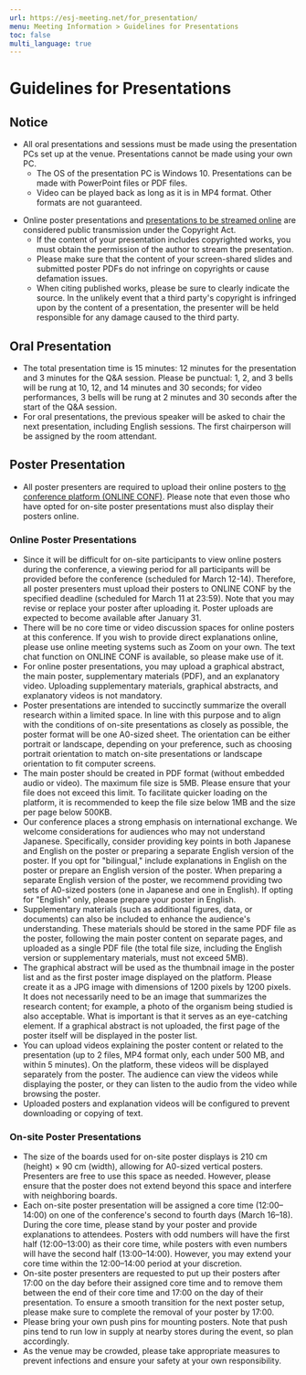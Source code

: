 ```yaml
---
url: https://esj-meeting.net/for_presentation/
menu: Meeting Information > Guidelines for Presentations
toc: false
multi_language: true
---
```


# Guidelines for Presentations

## Notice
- All oral presentations and sessions must be made using the presentation PCs set up at the venue. Presentations cannot be made using your own PC.
	- The OS of the presentation PC is Windows 10. Presentations can be made with PowerPoint files or PDF files.
	- Video can be played back as long as it is in MP4 format. Other formats are not guaranteed.
<!---一端保留>	- Please save the files you will use for your presentation on a USB drive or similar storage device and bring it with you. Note that the venue does not provide USB drives for file transfer.<--->
- Online poster presentations and [presentations to be streamed online](basic_information#format-of-the-meeting) are considered public transmission under the Copyright Act.
	- If the content of your presentation includes copyrighted works, you must obtain the permission of the author to stream the presentation.
	- Please make sure that the content of your screen-shared slides and submitted poster PDFs do not infringe on copyrights or cause defamation issues.
	- When citing published works, please be sure to clearly indicate the source. In the unlikely event that a third party's copyright is infringed upon by the content of a presentation, the presenter will be held responsible for any damage caused to the third party.

## Oral Presentation
- The total presentation time is 15 minutes: 12 minutes for the presentation and 3 minutes for the Q&A session. Please be punctual: 1, 2, and 3 bells will be rung at 10, 12, and 14 minutes and 30 seconds; for video performances, 3 bells will be rung at 2 minutes and 30 seconds after the start of the Q&A session.
- For oral presentations, the previous speaker will be asked to chair the next presentation, including English sessions. The first chairperson will be assigned by the room attendant.

## Poster Presentation 

- All poster presenters are required to upload their online posters to [the conference platform (ONLINE CONF)](https://esj72.gakkai.online/). Please note that even those who have opted for on-site poster presentations must also display their posters online.

### Online Poster Presentations

- Since it will be difficult for on-site participants to view online posters during the conference, a viewing period for all participants will be provided before the conference (scheduled for March 12-14). Therefore, all poster presenters must upload their posters to ONLINE CONF by the specified deadline (scheduled for March 11 at 23:59). Note that you may revise or replace your poster after uploading it. Poster uploads are expected to become available after January 31. 
- There will be no core time or video discussion spaces for online posters at this conference. If you wish to provide direct explanations online, please use online meeting systems such as Zoom on your own. The text chat function on ONLINE CONF is available, so please make use of it.
- For online poster presentations, you may upload a graphical abstract, the main poster, supplementary materials (PDF), and an explanatory video. Uploading supplementary materials, graphical abstracts, and explanatory videos is not mandatory.
- Poster presentations are intended to succinctly summarize the overall research within a limited space. In line with this purpose and to align with the conditions of on-site presentations as closely as possible, the poster format will be one A0-sized sheet. The orientation can be either portrait or landscape, depending on your preference, such as choosing portrait orientation to match on-site presentations or landscape orientation to fit computer screens.
- The main poster should be created in PDF format (without embedded audio or video). The maximum file size is 5MB. Please ensure that your file does not exceed this limit. To facilitate quicker loading on the platform, it is recommended to keep the file size below 1MB and the size per page below 500KB.
- Our conference places a strong emphasis on international exchange. We welcome considerations for audiences who may not understand Japanese. Specifically, consider providing key points in both Japanese and English on the poster or preparing a separate English version of the poster. If you opt for "bilingual," include explanations in English on the poster or prepare an English version of the poster. When preparing a separate English version of the poster, we recommend providing two sets of A0-sized posters (one in Japanese and one in English). If opting for "English" only, please prepare your poster in English.
- Supplementary materials (such as additional figures, data, or documents) can also be included to enhance the audience's understanding. These materials should be stored in the same PDF file as the poster, following the main poster content on separate pages, and uploaded as a single PDF file (the total file size, including the English version or supplementary materials, must not exceed 5MB).
- The graphical abstract will be used as the thumbnail image in the poster list and as the first poster image displayed on the platform. Please create it as a JPG image with dimensions of 1200 pixels by 1200 pixels. It does not necessarily need to be an image that summarizes the research content; for example, a photo of the organism being studied is also acceptable. What is important is that it serves as an eye-catching element. If a graphical abstract is not uploaded, the first page of the poster itself will be displayed in the poster list.
- You can upload videos explaining the poster content or related to the presentation (up to 2 files, MP4 format only, each under 500 MB, and within 5 minutes). On the platform, these videos will be displayed separately from the poster. The audience can view the videos while displaying the poster, or they can listen to the audio from the video while browsing the poster.
- Uploaded posters and explanation videos will be configured to prevent downloading or copying of text.

### On-site Poster Presentations

- The size of the boards used for on-site poster displays is 210 cm (height) × 90 cm (width), allowing for A0-sized vertical posters. Presenters are free to use this space as needed. However, please ensure that the poster does not extend beyond this space and interfere with neighboring boards.
- Each on-site poster presentation will be assigned a core time (12:00–14:00) on one of the conference's second to fourth days (March 16–18). During the core time, please stand by your poster and provide explanations to attendees. Posters with odd numbers will have the first half (12:00–13:00) as their core time, while posters with even numbers will have the second half (13:00–14:00). However, you may extend your core time within the 12:00–14:00 period at your discretion.  
- On-site poster presenters are requested to put up their posters after 17:00 on the day before their assigned core time and to remove them between the end of their core time and 17:00 on the day of their presentation. To ensure a smooth transition for the next poster setup, please make sure to complete the removal of your poster by 17:00.
- Please bring your own push pins for mounting posters. Note that push pins tend to run low in supply at nearby stores during the event, so plan accordingly.  
- As the venue may be crowded, please take appropriate measures to prevent infections and ensure your safety at your own responsibility.  
